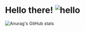 # Hello there! ![hello](https://user-images.githubusercontent.com/52117939/233884235-5d5dc8c3-80cc-4ef1-9254-41d4d2bcfd59.png)

![Anurag's GitHub stats](https://github-readme-stats.vercel.app/api?username=VaniBui&show_icons=true&theme=radical)
